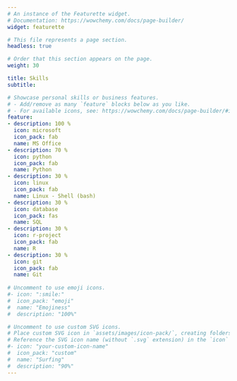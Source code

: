 ```yaml
---
# An instance of the Featurette widget.
# Documentation: https://wowchemy.com/docs/page-builder/
widget: featurette

# This file represents a page section.
headless: true

# Order that this section appears on the page.
weight: 30

title: Skills
subtitle:

# Showcase personal skills or business features.
# - Add/remove as many `feature` blocks below as you like.
# - For available icons, see: https://wowchemy.com/docs/page-builder/#icons
feature:
- description: 100 %
  icon: microsoft
  icon_pack: fab
  name: MS Office
- description: 70 %
  icon: python
  icon_pack: fab
  name: Python
- description: 30 %
  icon: linux
  icon_pack: fab
  name: Linux - Shell (bash) 
- description: 30 %
  icon: database
  icon_pack: fas
  name: SQL
- description: 30 %
  icon: r-project
  icon_pack: fab
  name: R
- description: 30 %
  icon: git
  icon_pack: fab
  name: Git
  
# Uncomment to use emoji icons.
#- icon: ":smile:"
#  icon_pack: "emoji"
#  name: "Emojiness"
#  description: "100%"  

# Uncomment to use custom SVG icons.
# Place custom SVG icon in `assets/images/icon-pack/`, creating folders if necessary.
# Reference the SVG icon name (without `.svg` extension) in the `icon` field.
#- icon: "your-custom-icon-name"
#  icon_pack: "custom"
#  name: "Surfing"
#  description: "90%"
---
```

